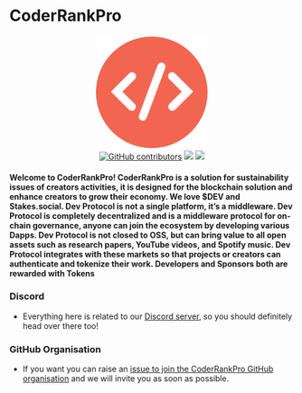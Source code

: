 # CoderRankPro

<p align="center">
  <img src="https://github.com/CoderRankPro/.github/blob/main/assets/CoderRankPro.png" height="200" width="200">
  <br>
  
  <a href="https://github.com/CoderRankPro" alt="CoderRankPro contributors">
    <img alt="GitHub contributors" src="https://img.shields.io/github/contributors-anon/CoderRankPro/aina-reglia"></a>

  <a href="https://discord.gg/bTUVVq83BB" alt="Discord">
    <img src="https://img.shields.io/badge/Discord-@layer5.svg?logo=Discord" /></a>
  
  <a href="https://twitter.com/CoderRankPro" alt="Follow CoderRankPro on Twitter">
    <img src="https://img.shields.io/twitter/follow/CoderRankPro?label=CoderRankPro&style=social" /></a>

</p>
<h4>
  Welcome to CoderRankPro!
   CoderRankPro is a solution for sustainability issues of creators activities, it is designed for the blockchain solution and enhance creators to grow their economy. We love $DEV and Stakes.social. Dev Protocol is not a single platform, it’s a middleware. Dev Protocol is completely decentralized and is a middleware protocol for on-chain governance, anyone can join the ecosystem by developing various Dapps. Dev Protocol is not closed to OSS, but can bring value to all open assets such as research papers, YouTube videos, and Spotify music. Dev Protocol integrates with these markets so that projects or creators can authenticate and tokenize their work. Developers and Sponsors both are rewarded with Tokens
</h4>

### Discord

- Everything here is related to our [Discord server](https://discord.gg/bTUVVq83BB), so you should definitely head over there too!

### GitHub Organisation

- If you want you can raise an [issue to join the CoderRankPro GitHub organisation](https://github.com/CoderRankPro/Support/issues/new?assignees=&labels=invite+me+to+the+organisation&template=invitation.yml&title=Please+invite+me+to+the+GitHub+Community+Organization) and we will invite you as soon as possible.

<!-- readme: contributors -start -->

<!-- readme: contributors -end -->
